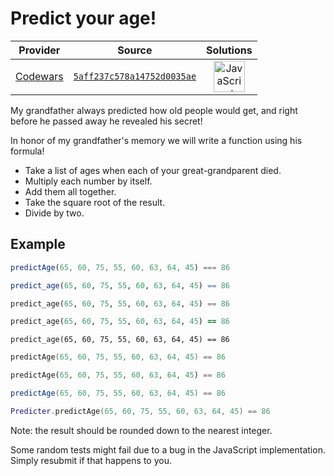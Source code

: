 [_metadata_:generated]: - "true"

# Predict your age!

<!-- INFO TABLE BEGIN -->

| Provider                                        | Source                                                                               | Solutions                                                                                                                                                    |
| :---------------------------------------------: | :----------------------------------------------------------------------------------: | :----------------------------------------------------------------------------------------------------------------------------------------------------------: |
| [Codewars](../../../docs/providers/Codewars.md) | [`5aff237c578a14752d0035ae`](https://www.codewars.com/kata/5aff237c578a14752d0035ae) | [<img src="https://res.cloudinary.com/rascaltwo/image/upload/v1631924076/javascript_ehszr7.svg" alt="JavaScript" title="JavaScript" width="50" />](solve.js) |

<!-- INFO TABLE END -->

My grandfather always predicted how old people would get, and right before he passed away he revealed his secret!

In honor of my grandfather's memory we will write a function using his formula!

* Take a list of ages when each of your great-grandparent died.  
* Multiply each number by itself.  
* Add them all together.  
* Take the square root of the result.  
* Divide by two.

## Example

```javascript
predictAge(65, 60, 75, 55, 60, 63, 64, 45) === 86
```
```R
predict_age(65, 60, 75, 55, 60, 63, 64, 45) == 86
```
```python
predict_age(65, 60, 75, 55, 60, 63, 64, 45) == 86
```
```ruby
predict_age(65, 60, 75, 55, 60, 63, 64, 45) == 86
```
```crystal
predict_age(65, 60, 75, 55, 60, 63, 64, 45) == 86
```
```c++
predictAge(65, 60, 75, 55, 60, 63, 64, 45) == 86
```
```php
predictAge(65, 60, 75, 55, 60, 63, 64, 45) == 86
```
```csharp
predictAge(65, 60, 75, 55, 60, 63, 64, 45) == 86
```
```lua
Predicter.predictAge(65, 60, 75, 55, 60, 63, 64, 45) == 86
```



Note: the result should be rounded down to the nearest integer.

Some random tests might fail due to a bug in the JavaScript implementation. Simply resubmit if that happens to you.
